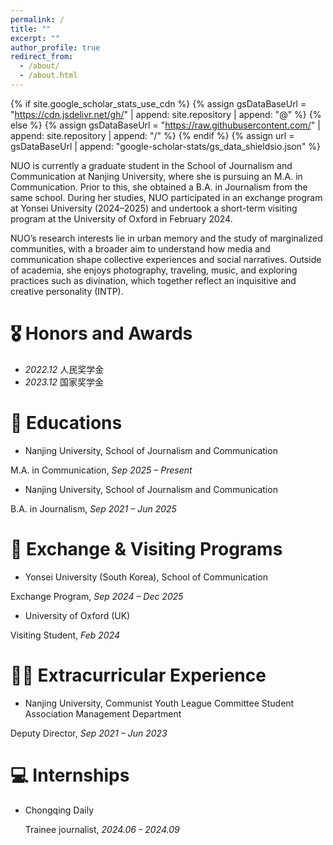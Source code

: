 ```yaml
---
permalink: /
title: ""
excerpt: ""
author_profile: true
redirect_from: 
  - /about/
  - /about.html
---
```


{% if site.google_scholar_stats_use_cdn %}
{% assign gsDataBaseUrl = "https://cdn.jsdelivr.net/gh/" | append: site.repository | append: "@" %}
{% else %}
{% assign gsDataBaseUrl = "https://raw.githubusercontent.com/" | append: site.repository | append: "/" %}
{% endif %}
{% assign url = gsDataBaseUrl | append: "google-scholar-stats/gs_data_shieldsio.json" %}

<span class='anchor' id='about-me'></span>

NUO is currently a graduate student in the School of Journalism and Communication at Nanjing University, where she is pursuing an M.A. in Communication. Prior to this, she obtained a B.A. in Journalism from the same school. During her studies, NUO participated in an exchange program at Yonsei University (2024–2025) and undertook a short-term visiting program at the University of Oxford in February 2024.

NUO’s research interests lie in urban memory and the study of marginalized communities, with a broader aim to understand how media and communication shape collective experiences and social narratives. Outside of academia, she enjoys photography, traveling, music, and exploring practices such as divination, which together reflect an inquisitive and creative personality (INTP).


# 🎖 Honors and Awards
- *2022.12* 人民奖学金 
- *2023.12* 国家奖学金 

# 📖 Educations
- Nanjing University, School of Journalism and Communication

M.A. in Communication, *Sep 2025 – Present*
- Nanjing University, School of Journalism and Communication

B.A. in Journalism, *Sep 2021 – Jun 2025*

# 🏫 Exchange & Visiting Programs
- Yonsei University (South Korea), School of Communication

Exchange Program, *Sep 2024 – Dec 2025*
- University of Oxford (UK)

Visiting Student, *Feb 2024*

<span class='anchor' id='extracurricular-experience'></span>
# 🏄‍♀️ Extracurricular Experience
- Nanjing University, Communist Youth League Committee Student Association Management Department

Deputy Director, *Sep 2021 – Jun 2023*

# 💻 Internships
- Chongqing Daily

  Trainee journalist, *2024.06 - 2024.09*
